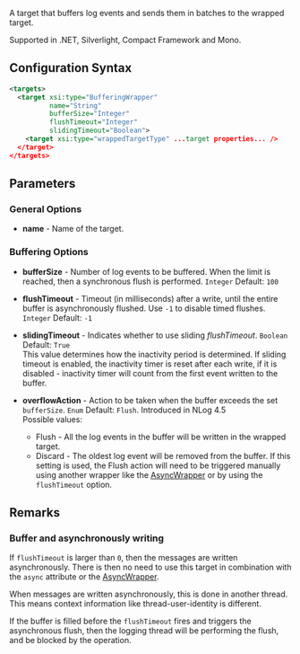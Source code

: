A target that buffers log events and sends them in batches to the wrapped target. 

Supported in .NET, Silverlight, Compact Framework and Mono.

## Configuration Syntax
```xml
<targets>
  <target xsi:type="BufferingWrapper"
          name="String"
          bufferSize="Integer"
          flushTimeout="Integer"
          slidingTimeout="Boolean">
    <target xsi:type="wrappedTargetType" ...target properties... />
  </target>
</targets>
```
## Parameters
### General Options
* **name** - Name of the target.
### Buffering Options
* **bufferSize** - Number of log events to be buffered. When the limit is reached, then a synchronous flush is performed. `Integer` Default: `100`

* **flushTimeout** - Timeout (in milliseconds) after a write, until the entire buffer is asynchronously flushed. Use `-1` to disable timed flushes. `Integer` Default: `-1`

* **slidingTimeout** - Indicates whether to use sliding _flushTimeout_. `Boolean` Default: `True`  
This value determines how the inactivity period is determined. If sliding timeout is enabled, the inactivity timer is reset after each write, if it is disabled - inactivity timer will count from the first event written to the buffer.

* **overflowAction** - Action to be taken when the buffer exceeds the set `bufferSize`. `Enum` Default: `Flush`. Introduced in NLog 4.5  
Possible values:
  * Flush - All the log events in the buffer will be written in the wrapped target.
  * Discard - The oldest log event will be removed from the buffer. If this setting is used, the Flush action will need to be triggered manually using another wrapper like the [AsyncWrapper](https://github.com/nlog/NLog/wiki/AsyncWrapper-target) or by using the `flushTimeout` option.

## Remarks

### Buffer and asynchronously writing

If `flushTimeout` is larger than `0`, then the messages are written asynchronously. There is then no need to use this target in combination with the `async` attribute or the [AsyncWrapper](https://github.com/NLog/NLog/wiki/AsyncWrapper-target).

When messages are written asynchronously, this is done in another thread. This means context information like thread-user-identity is different.

If the buffer is filled before the `flushTimeout` fires and triggers the asynchronous flush, then the logging thread will be performing the flush, and be blocked by the operation.